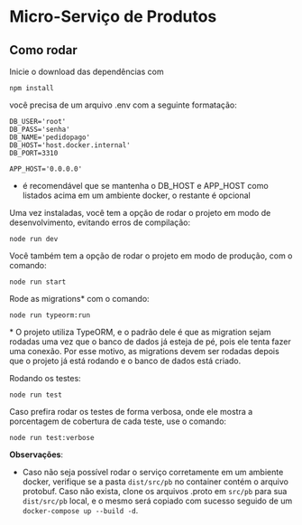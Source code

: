 # Micro-Serviço de Produtos

## Como rodar

Inicie o download das dependências com 
```
npm install
```

você precisa de um arquivo .env com a seguinte formatação: 

```
DB_USER='root'
DB_PASS='senha'
DB_NAME='pedidopago'
DB_HOST='host.docker.internal'
DB_PORT=3310

APP_HOST='0.0.0.0'
```

* é recomendável que se mantenha o DB_HOST e APP_HOST como listados acima em um ambiente docker, o restante é opcional

Uma vez instaladas, você tem a opção de rodar o projeto em modo de desenvolvimento, evitando erros de compilação:

```
node run dev
```

Você também tem a opção de rodar o projeto em modo de produção, com o comando:

```
node run start
```

Rode as migrations* com o comando:
```
node run typeorm:run
```

\* O projeto utiliza TypeORM, e o padrão dele é que as migration sejam rodadas uma vez que o banco de dados já esteja de pé, pois ele tenta fazer uma conexão. Por esse motivo, as migrations devem ser rodadas depois que o projeto já está rodando e o banco de dados está criado.

Rodando os testes:
```
node run test
```

Caso prefira rodar os testes de forma verbosa, onde ele mostra a porcentagem de cobertura de cada teste, use o comando:

```
node run test:verbose
```

**Observações**: 
-  Caso não seja possível rodar o serviço corretamente em um ambiente docker, verifique se a pasta `dist/src/pb` no container contém o arquivo protobuf. Caso não exista, clone os arquivos .proto em `src/pb` para sua `dist/src/pb` local, e o mesmo será copiado com sucesso seguido de um `docker-compose up --build -d`.